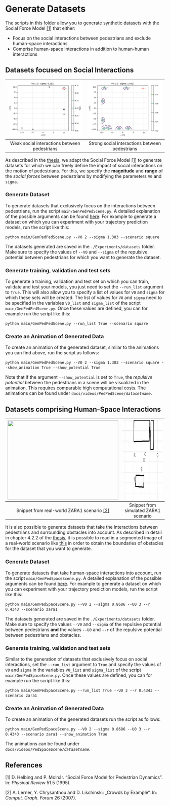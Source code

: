 # Generate Datasets

The scripts in this folder allow you to generate synthetic datasets with the Social Force Model [[1]](#1) that either: 

* Focus on the social interactions between pedestrians and exclude human-space interactions
* Comprise human-space interactions in addition to human-human interactions

## Datasets focused on Social Interactions
![Weak Social Interactions](<ReadMeSupport/PedPed_Animations/V01b0u2171.gif>) | ![Weak Social Interactions](<ReadMeSupport/PedPed_Animations/V03b1u4427.gif>) 
:-------------------------:|:-------------------------:
Weak social interactions between pedestrians            |  Strong social interactions between pedestrians


As described in the [thesis](../Bachelor_Thesis_Philipp_Mondorf.pdf), we adapt the Social Force Model [[1]](#1) to generate datasets for which we can freely define the 
impact of social interactions on the motion of pedestrians. For this, we specify the **magnitude** and **range** of the *social forces* between pedestrians by modifying the parameters `V0` and `sigma`. 

### Generate Dataset

To generate datasets that exclusively focus on the interactions between pedestrians, run the script `main/GenPedPedScene.py`. A detailed explanation of the possible arguments can be found [here](./ARGUMENTS_PEDPED.md). For example to generate a dataset on which you can experiment with your trajectory prediction models, run the script like this:

```
python main/GenPedPedScene.py --V0 2 --sigma 1.303 --scenario square
```

The datasets generated are saved in the `./Experiments/datasets` folder. Make sure to specify the values of `--V0` and `--sigma` of the repulsive potential between pedestrians for which you want to generate the dataset.


### Generate training, validation and test sets

To generate a training, validation and test set on which you can train, validate and test your models, you just need to set the `--run_list` argument to `True`. This will also allow you to specify a list of values for `V0` and `sigma` for which these sets will be created. The list of values for `V0` and `sigma` need to be specified in the variables `V0_list` and `sigma_list` of the script `main/GenPedPedScene.py`. Once these values are defined, you can for example run the script like this:

```
python main/GenPedPedScene.py --run_list True --scenario square
```

### Create an Animation of Generated Data

To create an animation of the generated dataset, similar to the animations you can find above, run the script as follows:

```
python main/GenPedPedScene.py --V0 2 --sigma 1.303 --scenario square --show_animation True --show_potential True
```

Note that if the argument `--show_potential` is set to `True`, the *repulsive potential* between the pedestrians in a scene will be visualized in the animation. This requires comparable high computational costs.
The animations can be found under <code>docs/videos/PedPedScene/*datasetname*</code>. 

## Datasets comprising Human-Space Interactions

<img src= "ReadMeSupport/PedSpace_Animations/Zara01_scenario.gif" width = "350" height = "250"> | <img src= "ReadMeSupport/PedSpace_Animations/Zara01_scenario_simulated.gif" width = "350" height = "250">
:-------------------------:|:-------------------------:
Snippet from real-world ZARA1 scenario [[2]](#2)          |  Snippet from simulated ZARA1 scenario

It is also possible to generate datasets that take the interactions between pedestrians and surrounding obstacles into account. As described in detail in chapter 4.2.2 of the [thesis](../Bachelor_Thesis_Philipp_Mondorf.pdf), it is possible to read in a segmented image of a real-world scenario like [this](docs/real_scene_images/zara1-op.jpg) in order to obtain the boundaries of obstacles for the dataset that you want to generate. 

### Generate Dataset 

To generate datasets that take human-space interactions into account, run the script `main/GenPedSpaceScene.py`.  A detailed explanation of the possible arguments can be found [here](./ARGUMENTS_PEDSPACE.md). 
For example to generate a dataset on which you can experiment with your trajectory prediction models, run the script like this:

```
python main/GenPedSpaceScene.py --V0 2 --sigma 0.8686 --U0 3 --r 0.4343 --scenario zara1
```

The datasets generated are saved in the `./Experiments/datasets` folder. Make sure to specify the values `--V0` and `--sigma` of the repulsive potential between pedestrians **and** the values `--U0` and `--r` of the repulsive potential between pedestrians and obstacles.

### Generate training, validation and test sets

Similar to the generation of datasets that exclusively focus on social interactions, set the `--run_list` argument to `True` and specify the values of `V0` and `sigma` in the variables `V0_list` and `sigma_list` of the script `main/GenPedSpaceScene.py`. Once these values are defined, you can for example run the script like this:

```
python main/GenPedSpaceScene.py --run_list True --U0 3 --r 0.4343 --scenario zara1
```

### Create an Animation of Generated Data

To create an animation of the generated datasets run the script as follows:

```
python main/GenPedSpaceScene.py --V0 2 --sigma 0.8686 --U0 3 --r 0.4343 --scenario zara1 --show_animation True
```

The animations can be found under <code>docs/videos/PedSpaceScene/*datasetname*</code>. 




## References
<a id="1">[1]</a>  D. Helbing and P. Molnár. “Social Force Model for Pedestrian Dynamics”. In: *Physical Review* 51.5 (1995).

<a id="2">[2]</a> A. Lerner, Y. Chrysanthou and D. Lischinski: „Crowds by Example“. In: *Comput. Graph. Forum* 26 (2007).